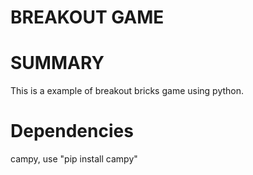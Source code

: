 # BREAKOUT GAME
SUMMARY
======
This is a example of breakout bricks game using python.

Dependencies
======
campy, use "pip install campy"

